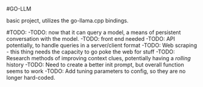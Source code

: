 #GO-LLM

basic project, utilizes the go-llama.cpp bindings.


#TODO:
-TODO: now that it can query a model, a means of persistent conversation with the model.
-TODO: front end needed
-TODO: API potentially, to handle queries in a server/client format
-TODO: Web scraping - this thing needs the capacity to go poke the web for stuff
-TODO: Research methods of improving context clues, potentially having a _rolling_ history
-TODO: Need to create a better init prompt, but overall function seems to work
-TODO: Add tuning parameters to config, so they are no longer hard-coded.
